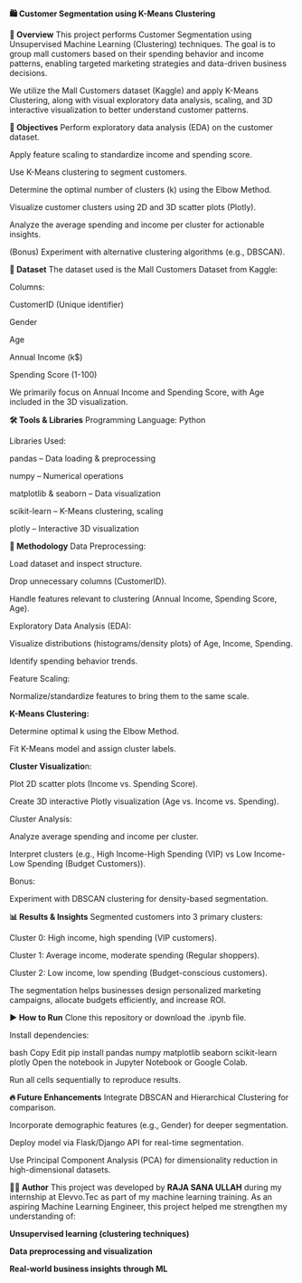 **🛍️ Customer Segmentation using K-Means Clustering**

**📌 Overview**
This project performs Customer Segmentation using Unsupervised Machine Learning (Clustering) techniques. The goal is to group mall customers based on their spending behavior and income patterns, enabling targeted marketing strategies and data-driven business decisions.

We utilize the Mall Customers dataset (Kaggle) and apply K-Means Clustering, along with visual exploratory data analysis, scaling, and 3D interactive visualization to better understand customer patterns.

**🎯 Objectives**
Perform exploratory data analysis (EDA) on the customer dataset.

Apply feature scaling to standardize income and spending score.

Use K-Means clustering to segment customers.

Determine the optimal number of clusters (k) using the Elbow Method.

Visualize customer clusters using 2D and 3D scatter plots (Plotly).

Analyze the average spending and income per cluster for actionable insights.

(Bonus) Experiment with alternative clustering algorithms (e.g., DBSCAN).

**📂 Dataset**
The dataset used is the Mall Customers Dataset from Kaggle:

Columns:

CustomerID (Unique identifier)

Gender

Age

Annual Income (k$)

Spending Score (1-100)

We primarily focus on Annual Income and Spending Score, with Age included in the 3D visualization.



**🛠 Tools & Libraries**
Programming Language: Python

Libraries Used:

pandas – Data loading & preprocessing

numpy – Numerical operations

matplotlib & seaborn – Data visualization

scikit-learn – K-Means clustering, scaling

plotly – Interactive 3D visualization

**🔬 Methodology**
Data Preprocessing:

Load dataset and inspect structure.

Drop unnecessary columns (CustomerID).

Handle features relevant to clustering (Annual Income, Spending Score, Age).

Exploratory Data Analysis (EDA):

Visualize distributions (histograms/density plots) of Age, Income, Spending.

Identify spending behavior trends.

Feature Scaling:

Normalize/standardize features to bring them to the same scale.

**K-Means Clustering:**

Determine optimal k using the Elbow Method.

Fit K-Means model and assign cluster labels.

**Cluster Visualizatio**n:

Plot 2D scatter plots (Income vs. Spending Score).

Create 3D interactive Plotly visualization (Age vs. Income vs. Spending).

Cluster Analysis:

Analyze average spending and income per cluster.

Interpret clusters (e.g., High Income-High Spending (VIP) vs Low Income-Low Spending (Budget Customers)).

Bonus:

Experiment with DBSCAN clustering for density-based segmentation.

**📊 Results & Insights**
Segmented customers into 3 primary clusters:

Cluster 0: High income, high spending (VIP customers).

Cluster 1: Average income, moderate spending (Regular shoppers).

Cluster 2: Low income, low spending (Budget-conscious customers).

The segmentation helps businesses design personalized marketing campaigns, allocate budgets efficiently, and increase ROI.

**▶ How to Run**
Clone this repository or download the .ipynb file.

Install dependencies:

bash
Copy
Edit
pip install pandas numpy matplotlib seaborn scikit-learn plotly
Open the notebook in Jupyter Notebook or Google Colab.

Run all cells sequentially to reproduce results.

**🔥 Future Enhancements**
Integrate DBSCAN and Hierarchical Clustering for comparison.

Incorporate demographic features (e.g., Gender) for deeper segmentation.

Deploy model via Flask/Django API for real-time segmentation.

Use Principal Component Analysis (PCA) for dimensionality reduction in high-dimensional datasets.

**🧑‍💻 Author**
This project was developed by **RAJA SANA ULLAH** during my internship at Elevvo.Tec as part of my machine learning training.
As an aspiring Machine Learning Engineer, this project helped me strengthen my understanding of:

**Unsupervised learning (clustering techniques)**

**Data preprocessing and visualization**

**Real-world business insights through ML**

